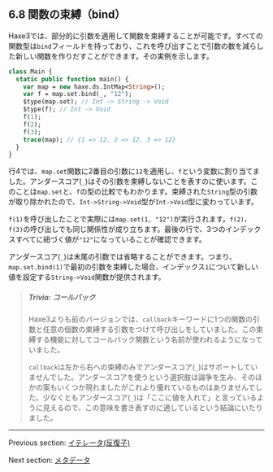 ## 6.8 関数の束縛（bind）

Haxe3では、部分的に引数を適用して関数を束縛することが可能です。すべての関数型は`bind`フィールドを持っており、これを呼び出すことで引数の数を減らした新しい関数を作りだすことができます。その実例を示します。

```haxe
class Main {
  static public function main() {
    var map = new haxe.ds.IntMap<String>();
    var f = map.set.bind(_, "12");
    $type(map.set); // Int -> String -> Void
    $type(f); // Int -> Void
    f(1);
    f(2);
    f(3);
    trace(map); // {1 => 12, 2 => 12, 3 => 12}
  }
}

```

行4では、`map.set`関数に2番目の引数に`12`を適用し、`f`という変数に割り当てました。アンダースコア(`_`)はその引数を束縛しないことを表すのに使います。このことは`map.set`と、`f`の型の比較でもわかります。束縛された`String`型の引数が取り除かれたので、`Int->String->Void`型が`Int->Void`型に変わっています。

`f(1)`を呼び出したことで実際には`map.set(1, "12")`が実行されます。`f(2)`、`f(3)`の呼び出しでも同じ関係性が成り立ちます。最後の行で、3つのインデックスすべてに紐づく値が`"12"`になっていることが確認できます。

アンダースコア(`_`)は末尾の引数では省略することができます。つまり、`map.set.bind(1)`で最初の引数を束縛した場合、インデックス`1`について新しい値を設定する`String->Void`関数が提供されます。

> ##### Trivia: コールバック
>
> Haxe3よりも前のバージョンでは、`callback`キーワードに1つの関数の引数と任意の個数の束縛する引数をつけて呼び出しをしていました。この束縛する機能に対してコールバック関数という名前が使われるようになっていました。
> 
> `callback`は左から右への束縛のみでアンダースコア(`_`)はサポートしていませんでした。アンダースコアを使うという選択肢は論争を生み、そのほかの案もいくつか現れましたがこれより優れているものはありませんでした。少なくともアンダースコア(`_`)は「ここに値を入れて」と言っているように見えるので、この意味を書き表すのに適しているという結論にいたりました。

---

Previous section: [イテレータ(反復子)](lf-iterators.md)

Next section: [メタデータ](lf-metadata.md)